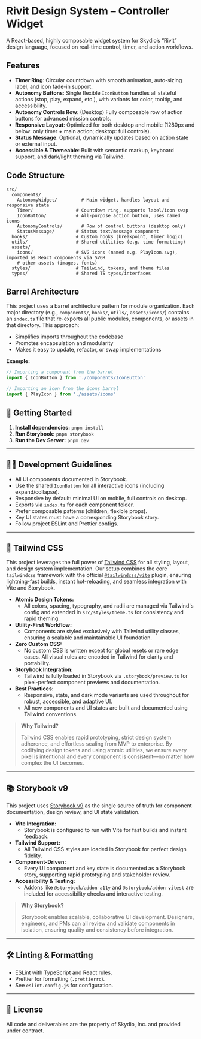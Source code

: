 # Rivit Design System – Controller Widget

A React-based, highly composable widget system for Skydio’s “Rivit” design language, focused on real-time control, timer, and action workflows.

## Features

- **Timer Ring**: Circular countdown with smooth animation, auto-sizing label, and icon fade-in support.
- **Autonomy Buttons**: Single flexible `IconButton` handles all stateful actions (stop, play, expand, etc.), with variants for color, tooltip, and accessibility.
- **Autonomy Controls Row**: (Desktop) Fully composable row of action buttons for advanced mission controls.
- **Responsive Layout**: Optimized for both desktop and mobile (1280px and below: only timer + main action; desktop: full controls).
- **Status Message**: Optional, dynamically updates based on action state or external input.
- **Accessible & Themeable**: Built with semantic markup, keyboard support, and dark/light theming via Tailwind.

## Code Structure

```plaintext
src/
  components/
    AutonomyWidget/         # Main widget, handles layout and responsive state
    Timer/                # Countdown ring, supports label/icon swap
    IconButton/           # All-purpose action button, uses named icons
    AutonomyControls/       # Row of control buttons (desktop only)
    StatusMessage/        # Status text/message component
  hooks/                  # Custom hooks (breakpoint, timer logic)
  utils/                  # Shared utilities (e.g. time formatting)
  assets/
    icons/                # SVG icons (named e.g. PlayIcon.svg), imported as React components via SVGR
    # other assets (images, fonts)
  styles/                 # Tailwind, tokens, and theme files
  types/                  # Shared TS types/interfaces
```

## Barrel Architecture

This project uses a barrel architecture pattern for module organization. Each major directory (e.g., `components/`, `hooks/`, `utils/`, `assets/icons/`) contains an `index.ts` file that re-exports all public modules, components, or assets in that directory. This approach:

- Simplifies imports throughout the codebase
- Promotes encapsulation and modularity
- Makes it easy to update, refactor, or swap implementations

**Example:**
```ts
// Importing a component from the barrel
import { IconButton } from './components/IconButton'

// Importing an icon from the icons barrel
import { PlayIcon } from './assets/icons'
```

## 🚀 Getting Started

1. **Install dependencies:**
   `pnpm install`
2. **Run Storybook:**
   `pnpm storybook`
3. **Run the Dev Server:**
   `pnpm dev`

---

## 🧑‍💻 Development Guidelines

- All UI components documented in Storybook.
- Use the shared `IconButton` for all interactive icons (including expand/collapse).
- Responsive by default: minimal UI on mobile, full controls on desktop.
- Exports via `index.ts` for each component folder.
- Prefer composable patterns (children, flexible props).
- Key UI states must have a corresponding Storybook story.
- Follow project ESLint and Prettier configs.

---

## 🎨 Tailwind CSS

This project leverages the full power of [Tailwind CSS](https://tailwindcss.com/) for all styling, layout, and design system implementation. Our setup combines the core `tailwindcss` framework with the official [`@tailwindcss/vite`](https://tailwindcss.com/docs/guides/vite) plugin, ensuring lightning-fast builds, instant hot-reloading, and seamless integration with Vite and Storybook.

- **Atomic Design Tokens:**
  - All colors, spacing, typography, and radii are managed via Tailwind's config and extended in `src/styles/theme.ts` for consistency and rapid theming.
- **Utility-First Workflow:**
  - Components are styled exclusively with Tailwind utility classes, ensuring a scalable and maintainable UI foundation.
- **Zero Custom CSS:**
  - No custom CSS is written except for global resets or rare edge cases. All visual rules are encoded in Tailwind for clarity and portability.
- **Storybook Integration:**
  - Tailwind is fully loaded in Storybook via `.storybook/preview.ts` for pixel-perfect component previews and documentation.
- **Best Practices:**
  - Responsive, state, and dark mode variants are used throughout for robust, accessible, and adaptive UI.
  - All new components and UI states are built and documented using Tailwind conventions.

> **Why Tailwind?**
>
> Tailwind CSS enables rapid prototyping, strict design system adherence, and effortless scaling from MVP to enterprise. By codifying design tokens and using atomic utilities, we ensure every pixel is intentional and every component is consistent—no matter how complex the UI becomes.

---

## 📚 Storybook v9

This project uses [Storybook v9](https://storybook.js.org/) as the single source of truth for component documentation, design review, and UI state validation.

- **Vite Integration:**
  - Storybook is configured to run with Vite for fast builds and instant feedback.
- **Tailwind Support:**
  - All Tailwind CSS styles are loaded in Storybook for perfect design fidelity.
- **Component-Driven:**
  - Every UI component and key state is documented as a Storybook story, supporting rapid prototyping and stakeholder review.
- **Accessibility & Testing:**
  - Addons like `@storybook/addon-a11y` and `@storybook/addon-vitest` are included for accessibility checks and interactive testing.

> **Why Storybook?**
>
> Storybook enables scalable, collaborative UI development. Designers, engineers, and PMs can all review and validate components in isolation, ensuring quality and consistency before integration.

---

## 🛠 Linting & Formatting

- ESLint with TypeScript and React rules.
- Prettier for formatting (`.prettierrc`).
- See `eslint.config.js` for configuration.

---

## 📄 License

All code and deliverables are the property of Skydio, Inc. and provided under contract.